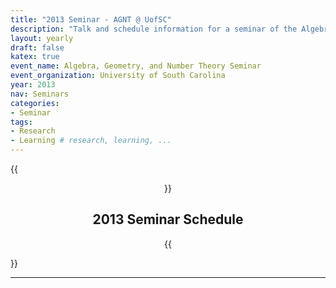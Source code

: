 ```yaml
---
title: "2013 Seminar - AGNT @ UofSC"
description: "Talk and schedule information for a seminar of the Algebra, Geometry, and Number Theory group at the Univesity of South Carolina"
layout: yearly
draft: false
katex: true
event_name: Algebra, Geometry, and Number Theory Seminar 
event_organization: University of South Carolina 
year: 2013
nav: Seminars
categories:
- Seminar 
tags:
- Research 
- Learning # research, learning, ... 
---
```

{{<center>}}
## 2013 Seminar Schedule
{{</center>}}

--------------
